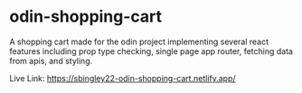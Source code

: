 # odin-shopping-cart
A shopping cart made for the odin project implementing several react features including prop type checking, single page app router, fetching data from apis, and styling.

Live Link:
https://sbingley22-odin-shopping-cart.netlify.app/
